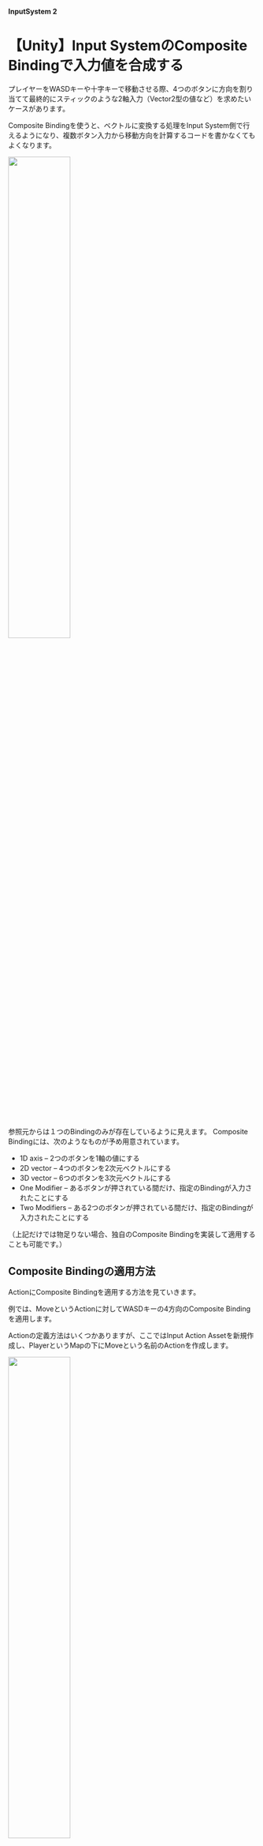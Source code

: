 **InputSystem 2**

# 【Unity】Input SystemのComposite Bindingで入力値を合成する

プレイヤーをWASDキーや十字キーで移動させる際、4つのボタンに方向を割り当てて最終的にスティックのような2軸入力（Vector2型の値など）を求めたいケースがあります。

Composite Bindingを使うと、ベクトルに変換する処理をInput System側で行えるようになり、複数ボタン入力から移動方向を計算するコードを書かなくてもよくなります。


<img src="images/9/9_0/unity-input-system-composite-binding-2.png.avif" width="50%" alt="" title="">

<br>

参照元からは１つのBindingのみが存在しているように見えます。 
Composite Bindingには、次のようなものが予め用意されています。

+ 1D axis – 2つのボタンを1軸の値にする
+ 2D vector – 4つのボタンを2次元ベクトルにする
+ 3D vector – 6つのボタンを3次元ベクトルにする
+ One Modifier – あるボタンが押されている間だけ、指定のBindingが入力されたことにする
+ Two Modifiers – ある2つのボタンが押されている間だけ、指定のBindingが入力されたことにする

（上記だけでは物足りない場合、独自のComposite Bindingを実装して適用することも可能です。）


## Composite Bindingの適用方法

ActionにComposite Bindingを適用する方法を見ていきます。

例では、MoveというActionに対してWASDキーの4方向のComposite Bindingを適用します。

Actionの定義方法はいくつかありますが、ここではInput Action Assetを新規作成し、PlayerというMapの下にMoveという名前のActionを作成します。

<img src="images/9/9_0/unity-input-system-composite-binding-3.png.avif" width="50%" alt="" title="">

<br>

次に、連続した2軸入力として受け取るため、Action TypeをValueにし、Control TypeをVector 2に設定します。

<img src="images/9/9_0/unity-input-system-composite-binding-4.png.avif" width="50%" alt="" title="">

<br>

Action Typeに設定したValueは、入力値が変化するたびに入力（performedコールバック）を通知する設定です。

Control Typeに設定するVector 2は、Action自体が受け付ける入力値の型を表します。2軸入力なのでVector 2を指定しています。



Actionを新規追加した場合は、空のBindingが追加されるため、これを削除しておきます。そして、Actionの右の＋アイコンからAdd Up\Down\Left\Right Compositeを選択します。


<img src="images/9/9_0/unity-input-system-composite-binding-m3.mp4.gif" width="50%" alt="" title="">

<br>


次に、Composite Binding下のそれぞれの方向のBindingを選択し、Path項目をクリックし、該当のキーを指定します。

例では、ListenボタンをクリックしてからWASDなどのキーを入力して選択しています。

<img src="images/9/9_0/unity-input-system-composite-binding-m4.mp4.gif" width="50%" alt="" title="">

<br>


ここまで設定し終えたら、忘れずにSave AssetボタンをクリックしてInput Action Assetの内容を保存しておきます


## Composite Bindingの入力を受け取るスクリプト
上記で設定した2軸のAction入力値を受け取ってログ出力する例です

GetMoveExample.cs
```cs

using UnityEngine;
using UnityEngine.InputSystem;

public class GetMoveExample : MonoBehaviour
{
    // 2軸入力を受け取る想定のAction
    [SerializeField] private InputActionReference _actionRef;

    private void Awake()
    {
        // 値が変化した瞬間をコールバックで取得する
        _actionRef.action.performed += OnMove;
        _actionRef.action.canceled += OnMove;
    }

    private void OnDestroy()
    {
        _actionRef.action.performed -= OnMove;
        _actionRef.action.canceled -= OnMove;

        _actionRef.action.Dispose();
    }

    private void OnEnable()
    {
        _actionRef.action.Enable();
    }

    private void OnDisable()
    {
        _actionRef.action.Disable();
    }

    private void OnMove(InputAction.CallbackContext context)
    {
        // 受け取った入力値をログ出力
        print(context.ReadValue<Vector2>());
    }
}

```

上記をGetMoveExample.csという名前でUnityプロジェクトに保存し、適当なゲームオブジェクトにアタッチします。

そしてインスペクターにて、Actionを指定すると、入力値をログ出力するようになります。


<img src="images/9/9_0/unity-input-system-composite-binding-6.png.avif" width="50%" alt="" title="">

<br>

実行確認すると、Composite Bindingで設定した4方向ボタンを入力すると、入力値が変化した瞬間にコンソールにログ出力されます。  
複数方向のボタンが同時に入力された場合は、その合算したベクトル値となります。

複数の方向ボタンが押されたときの挙動は、Composite BindingのMode項目から設定できます。

<img src="images/9/9_0/unity-input-system-composite-binding-7.png.avif" width="50%" alt="" title="">

<br>


## スクリプトの説明  
Composite Bindingより得られた入力値を取得するために、次のようにperformed、canceledコールバックに登録しています。

```cs
private void Awake()
{
    // 値が変化した瞬間をコールバックで取得する
    _actionRef.action.performed += OnMove;
    _actionRef.action.canceled += OnMove;
}
```

これにより、入力値が変化した瞬間にOnMoveメソッドが呼ばれるようになります。

OnMoveメソッドでは、次のように引数contextに対してReadValue<Vector2>メソッドを呼び出すことで2軸入力値を取得してログ出力しています。

```cs
private void OnMove(InputAction.CallbackContext context)
{
    // 受け取った入力値をログ出力
    print(context.ReadValue<Vector2>());
}
```


## 各Composite Bindingの説明
既に提供されているComposite Bindingについて紹介します。

#### ・1D axis
プラス方向とマイナス方向の2入力から1軸入力に合成するComposite Binding。

該当ActionのControl TypeがAxisなどの1軸入力型の場合に使用可能になります。

<img src="images/9/9_0/unity-input-system-composite-binding-8.png.avif" width="50%" alt="" title="">

<br>

Action右の＋アイコンよりAdd Positive\Negative Bindingを選択すると追加されます。

<img src="images/9/9_0/unity-input-system-composite-binding-9.png.avif" width="50%" alt="" title="">

<br>


設定項目について。
+ Min Value – 取り得る入力の最小値。
+ Max Value – 取り得る入力の最大値。
+ Which Side Wins – ボタンが同時に押された時に、どちら側の入力値を使うかどうか。
+ Neither – 0を返す。
+ Positive – プラス方向の入力値を返す。
+ Negative – マイナス方向の入力値を返す。


<img src="images/9/9_0/unity-input-system-composite-binding-10.png.avif" width="50%" alt="" title="">

<br>


#### ・2D vector
上下左右の4入力を2軸入力に合成するComposite Binding。

Control TypeがVector 2の時に使用可能。

<img src="images/9/9_0/unity-input-system-composite-binding-11.png.avif" width="50%" alt="" title="">

<br>


追加は、Action右の＋アイコンから表示されるAdd Up\Down\Left\Right Bindingから行えます。

<img src="images/9/9_0/unity-input-system-composite-binding-12.png.avif" width="50%" alt="" title="">

<br>


設定項目について。
+ Mode – 4方向の入力値の処理方法を指定。
+ Analog – 各軸の入力値をそのまま加減算。
+ Ditigal Normalized – 入力値の大きさを1に正規化（ただし入力値が(0, 0)ならそのまま(0, 0)を返す）
+ Digital – 各軸単位で閾値Press Pointを基準に-1、0、1のどれかにスナップさせる。

<img src="images/9/9_0/unity-input-system-composite-binding-13.png.avif" width="50%" alt="" title="">

<br>



#### ・3D vector
上下左右前後の6入力を3軸入力に合成するComposite Binding。
Control TypeがVector 3の時に使用できます。


<img src="images/9/9_0/unity-input-system-composite-binding-14.png.avif" width="50%" alt="" title="">

<br>

追加は、該当Action右の＋アイコンからAdd Up\Down\Left\Right\Forward\Backward Compositeを選択することで行います。


<img src="images/9/9_0/unity-input-system-composite-binding-15.png.avif" width="50%" alt="" title="">

<br>

設定項目について。

+ Mode – 6方向の入力値の処理方法を指定。
+ Analog – 各軸の入力値をそのまま加減算。
+ Ditigal Normalized – 入力値の大きさを1に正規化（ただし入力値が(0, 0, 0)ならそのまま(0, 0, 0)を返す）
+ Digital – 各軸単位で閾値Press Pointを基準に-1、0、1のどれかにスナップさせる。


<img src="images/9/9_0/unity-input-system-composite-binding-16.png.avif" width="50%" alt="" title="">

<br>

#### ・One Modifier
あるボタン（Modifier）が押されている時だけ指定されたBindingの入力を流すComposite Bindingです。複数キーの同時押しによるショートカットキー操作や、ドラッグ操作などを実現できます。

このComposite Bindingは、Action TypeやControl Typeの設定によらず使用可能です。

追加は、Add Binding With One Modifierから行います。

<img src="images/9/9_0/unity-input-system-composite-binding-17.png.avif" width="50%" alt="" title="">

<br>

すると、次のようなBindingが追加されます。

<img src="images/9/9_0/unity-input-system-composite-binding-18.png.avif" width="50%" alt="" title="">

<br>

それぞれ次のような意味を持ちます。

+ Modifier – 修飾子となるボタン入力。このボタン入力がある間、もう一方のBinding側の値が流れる。
+ Binding – Modifierに指定されたボタンが押されている間に受け取る入力。
+ Composite Bindingの設定項目では、Override Modifiers Need To Be Pressed First項目の有効・無効を指定できます。


<img src="images/9/9_0/unity-input-system-composite-binding-19.png.avif" width="50%" alt="" title="">

<br>


これは、主にショートカットなどで用いられるボタン押下の順序によって押された判定にするかどうかを指定する項目です。

この項目のチェックが外れている場合（初期値）、その挙動は次のProject SettingsのInput System PackageのEnabled Input Consumption項目の挙動によって決まります。

<img src="images/9/9_0/unity-input-system-composite-binding-20.png.avif" width="50%" alt="" title="">

<br>


これは、ショートカットの修飾子（Ctrl、Shiftキーなど）を最初に押す必要があるかどうかの設定で、この項目にチェックが入っていると、Modifier→Bindingの順にボタンを押さないと入力が得られなくなります。

例えば「Ctrl」＋「C」などのショートカットで最初に「Ctrl」キーが押された時だけ反応し、逆に「C」から押された時は反応しないようにしたい場合に役立ちます。

チェックが付いていないと、どちらのキーから先に押されても反応するようになります。

この設定はアプリケーション全体に影響を及ぼすため、取り扱いには注意してください。

Override Modifiers Need To Be Pressed First項目にチェックが付いている場合は、Project Settings の Input System PackageのEnabled Input Consumption項目の設定にかかわらず、常にどちらのキーから先に押されても反応するようになります

<br>

#### ・Two Modifiers
ある2つのボタン（Modifier1、Modifier2）が押されている時だけ指定されたBindingの入力を流すComposite Binding。3ボタンの同時押しを実現したい場合に使えます。

追加はAdd Binding With Two Modfiersから行います

<img src="images/9/9_0/unity-input-system-composite-binding-21.png.avif" width="50%" alt="" title="">

<br>


追加すると、3つのBinding（Modifier1、Modifier2、Binding）が指定できます。

<img src="images/9/9_0/unity-input-system-composite-binding-22.png.avif" width="50%" alt="" title="">

<br>

Composite Bindingの設定項目は、One Modifierと同様Override Modifiers Need To Be Pressed Firstのみ。


<img src="images/9/9_0/unity-input-system-composite-binding-23.png.avif" width="50%" alt="" title="">

<br>


設定項目の意味と挙動もOne Modifierと一緒です

